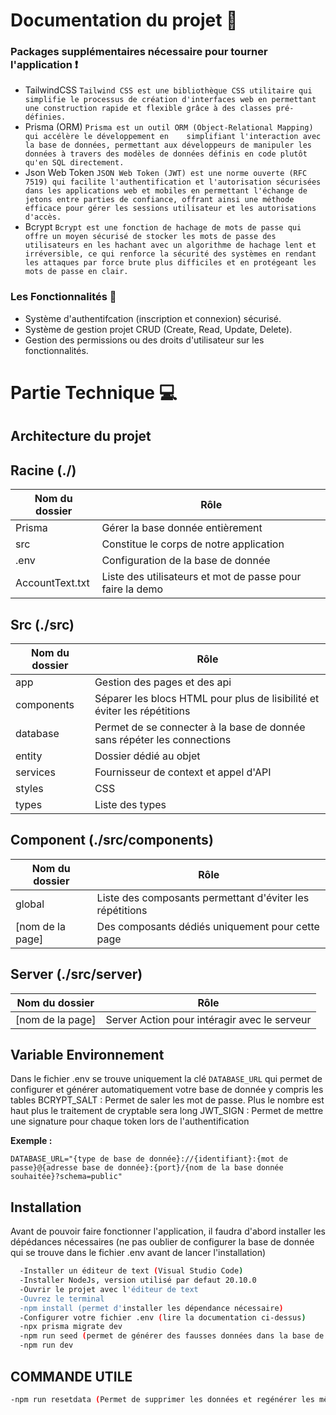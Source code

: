 # Documentation du projet 📖

### Packages supplémentaires nécessaire pour tourner l'application ❗

- TailwindCSS
  `Tailwind CSS est une bibliothèque CSS utilitaire qui simplifie le processus de création d'interfaces web en permettant une construction rapide et flexible grâce à des classes pré-définies.`
- Prisma (ORM)
  `Prisma est un outil ORM (Object-Relational Mapping) qui accélère le développement en    simplifiant l'interaction avec la base de données, permettant aux développeurs de manipuler les données à travers des modèles de données définis en code plutôt qu'en SQL directement.`
- Json Web Token
  `JSON Web Token (JWT) est une norme ouverte (RFC 7519) qui facilite l'authentification et l'autorisation sécurisées dans les applications web et mobiles en permettant l'échange de jetons entre parties de confiance, offrant ainsi une méthode efficace pour gérer les sessions utilisateur et les autorisations d'accès.`
- Bcrypt
  `Bcrypt est une fonction de hachage de mots de passe qui offre un moyen sécurisé de stocker les mots de passe des utilisateurs en les hachant avec un algorithme de hachage lent et irréversible, ce qui renforce la sécurité des systèmes en rendant les attaques par force brute plus difficiles et en protégeant les mots de passe en clair.`

### Les Fonctionnalités 📲

- Système d'authentifcation (inscription et connexion) sécurisé.
- Système de gestion projet CRUD (Create, Read, Update, Delete).
- Gestion des permissions ou des droits d'utilisateur sur les fonctionnalités.

# Partie Technique 💻

## Architecture du projet

## Racine (./)

| Nom du dossier  | Rôle                                                      |
| --------------- | --------------------------------------------------------- |
| Prisma          | Gérer la base donnée entièrement                          |
| src             | Constitue le corps de notre application                   |
| .env            | Configuration de la base de donnée                        |
| AccountText.txt | Liste des utilisateurs et mot de passe pour faire la demo |

## Src (./src)

| Nom du dossier | Rôle                                                                     |
| -------------- | ------------------------------------------------------------------------ |
| app            | Gestion des pages et des api                                             |
| components     | Séparer les blocs HTML pour plus de lisibilité et éviter les répétitions |
| database       | Permet de se connecter à la base de donnée sans répéter les connections  |
| entity         | Dossier dédié au objet                                                   |
| services       | Fournisseur de context et appel d'API                                    |
| styles         | CSS                                                                      |
| types          | Liste des types                                                          |

## Component (./src/components)

| Nom du dossier   | Rôle                                                     |
| ---------------- | -------------------------------------------------------- |
| global           | Liste des composants permettant d'éviter les répétitions |
| [nom de la page] | Des composants dédiés uniquement pour cette page         |

## Server (./src/server)

| Nom du dossier   | Rôle                                         |
| ---------------- | -------------------------------------------- |
| [nom de la page] | Server Action pour intéragir avec le serveur |

## Variable Environnement

Dans le fichier .env se trouve uniquement la clé `DATABASE_URL` qui permet de configurer et générer automatiquement votre base de donnée y compris les tables
BCRYPT_SALT : Permet de saler les mot de passe. Plus le nombre est haut plus le traitement de cryptable sera long
JWT_SIGN : Permet de mettre une signature pour chaque token lors de l'authentification

**Exemple :**

`DATABASE_URL="{type de base de donnée}://{identifiant}:{mot de passe}@{adresse base de donnée}:{port}/{nom de la base donnée souhaitée}?schema=public"`

## Installation

Avant de pouvoir faire fonctionner l'application, il faudra d'abord installer les dépédances nécessaires (ne pas oublier de configurer la base de donnée qui se trouve dans le fichier .env avant de lancer l'installation)

```bash
  -Installer un éditeur de text (Visual Studio Code)
  -Installer NodeJs, version utilisé par defaut 20.10.0
  -Ouvrir le projet avec l'éditeur de text
  -Ouvrez le terminal
  -npm install (permet d'installer les dépendance nécessaire)
  -Configurer votre fichier .env (lire la documentation ci-dessus)
  -npx prisma migrate dev
  -npm run seed (permet de générer des fausses données dans la base de donnée)
  -npm run dev
```

## COMMANDE UTILE

```bash
-npm run resetdata (Permet de supprimer les données et regénérer les mêmes fausses données dans la base de donnée)
```
